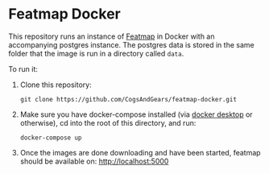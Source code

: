 # Featmap Docker
This repository runs an instance of [Featmap](https://github.com/amborle/featmap) in Docker with an accompanying postgres instance. The postgres data is stored in the same folder that the image is run in a directory called `data`.

To run it:

1. Clone this repository:
    ```
    git clone https://github.com/CogsAndGears/featmap-docker.git
    ```
2. Make sure you have docker-compose installed (via [docker desktop](https://www.docker.com/products/docker-desktop/) or otherwise), cd into the root of this directory, and run:
    ```
    docker-compose up
    ```
3. Once the images are done downloading and have been started, featmap should be available on: [http://localhost:5000](http://localhost:5000)

